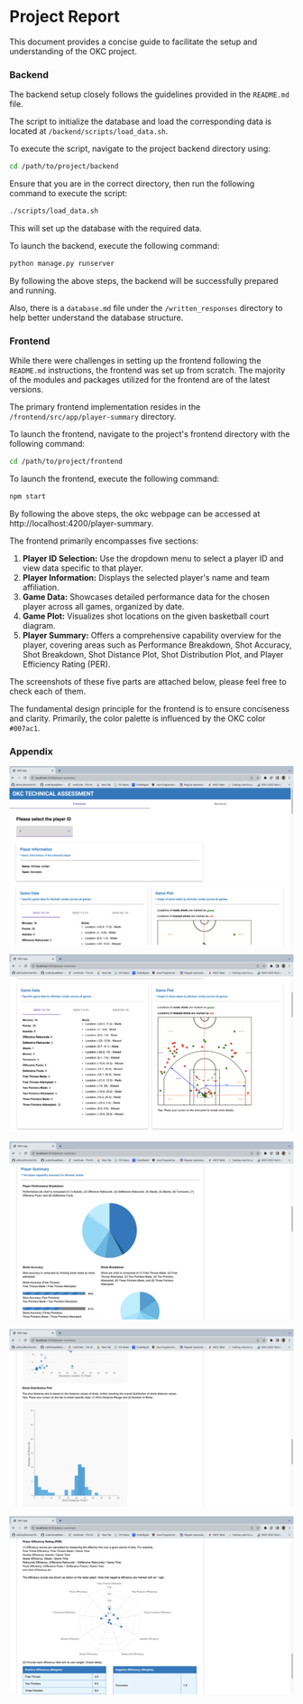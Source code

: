 # Project Report

This document provides a concise guide to facilitate the setup and understanding of the OKC project.

### Backend

The backend setup closely follows the guidelines provided in the `README.md` file.

The script to initialize the database and load the corresponding data is located at `/backend/scripts/load_data.sh`.

To execute the script, navigate to the project backend directory using:

```Bash
cd /path/to/project/backend
```

Ensure that you are in the correct directory, then run the following command to execute the script:

```Bash
./scripts/load_data.sh
```

This will set up the database with the required data.

To launch the backend, execute the following command:

```Bash
python manage.py runserver
```

By following the above steps, the backend will be successfully prepared and running.

Also, there is a `database.md` file under the `/written_responses` directory to help better understand the database structure.

### Frontend

While there were challenges in setting up the frontend following the `README.md` instructions, the frontend was set up from scratch. The majority of the modules and packages utilized for the frontend are of the latest versions.

The primary frontend implementation resides in the `/frontend/src/app/player-summary` directory.

To launch the frontend, navigate to the project's frontend directory with the following command:

```Bash
cd /path/to/project/frontend
```

To launch the frontend, execute the following command:

```Bash
npm start
```

By following the above steps, the okc webpage can be accessed at http://localhost:4200/player-summary.

The frontend primarily encompasses five sections:

1. **Player ID Selection:** Use the dropdown menu to select a player ID and view data specific to that player.
2. **Player Information:** Displays the selected player's name and team affiliation.
3. **Game Data:** Showcases detailed performance data for the chosen player across all games, organized by date.
4. **Game Plot:** Visualizes shot locations on the given basketball court diagram.
5. **Player Summary:** Offers a comprehensive capability overview for the player, covering areas such as Performance Breakdown, Shot Accuracy, Shot Breakdown, Shot Distance Plot, Shot Distribution Plot, and Player Efficiency Rating (PER).

The screenshots of these five parts are attached below, please feel free to check each of them.

The fundamental design principle for the frontend is to ensure conciseness and clarity. Primarily, the color palette is influenced by the OKC color `#007ac1`.

### Appendix

![Screenshot 1](/screenshots/Screenshot1.png)

![Screenshot 2](/screenshots/Screenshot2.png)

![Screenshot 3](/screenshots/Screenshot3.png)

![Screenshot 4](/screenshots/Screenshot4.png)

![Screenshot 5](/screenshots/Screenshot5.png)
